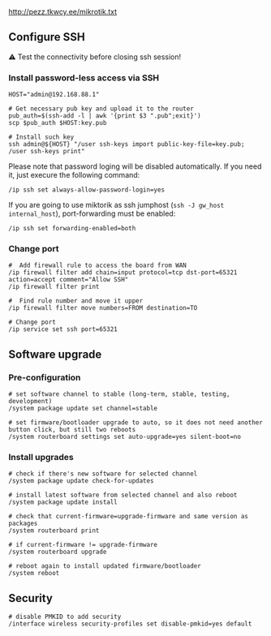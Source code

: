 http://pezz.tkwcy.ee/mikrotik.txt

## Configure SSH

:warning: Test the connectivity before closing ssh session!

### Install password-less access via SSH
```
HOST="admin@192.168.88.1"

# Get necessary pub key and upload it to the router
pub_auth=$(ssh-add -l | awk '{print $3 ".pub";exit}')
scp $pub_auth $HOST:key.pub

# Install such key
ssh admin@${HOST} "/user ssh-keys import public-key-file=key.pub; /user ssh-keys print"
```

Please note that password loging will be disabled automatically. If you need it, just execure the following command:

```
/ip ssh set always-allow-password-login=yes
```

If you are going to use miktorik as ssh jumphost (`ssh -J gw_host internal_host`), port-forwarding must be enabled:

```
/ip ssh set forwarding-enabled=both
```

### Change port

```
#  Add firewall rule to access the board from WAN
/ip firewall filter add chain=input protocol=tcp dst-port=65321 action=accept comment="Allow SSH"
/ip firewall filter print

#  Find rule number and move it upper
/ip firewall filter move numbers=FROM destination=TO

# Change port
/ip service set ssh port=65321
```

## Software upgrade

### Pre-configuration 
```
# set software channel to stable (long-term, stable, testing, development)
/system package update set channel=stable

# set firmware/bootloader upgrade to auto, so it does not need another button click, but still two reboots
/system routerboard settings set auto-upgrade=yes silent-boot=no
```

### Install upgrades
```
# check if there's new software for selected channel
/system package update check-for-updates

# install latest software from selected channel and also reboot
/system package update install

# check that current-firmware=upgrade-firmware and same version as packages
/system routerboard print

# if current-firmware != upgrade-firmware
/system routerboard upgrade

# reboot again to install updated firmware/bootloader
/system reboot
```

## Security
```
# disable PMKID to add security
/interface wireless security-profiles set disable-pmkid=yes default
```

